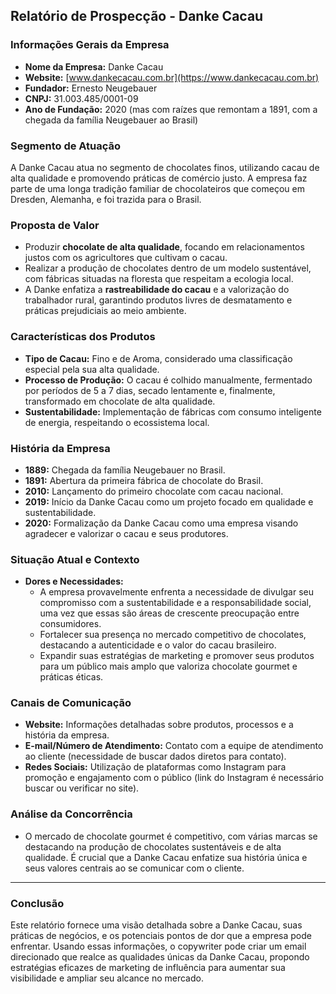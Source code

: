 ## Relatório de Prospecção - Danke Cacau

### Informações Gerais da Empresa
- **Nome da Empresa:** Danke Cacau
- **Website:** [www.dankecacau.com.br](https://www.dankecacau.com.br)
- **Fundador:** Ernesto Neugebauer
- **CNPJ:** 31.003.485/0001-09
- **Ano de Fundação:** 2020 (mas com raízes que remontam a 1891, com a chegada da família Neugebauer ao Brasil)


### Segmento de Atuação
A Danke Cacau atua no segmento de chocolates finos, utilizando cacau de alta qualidade e promovendo práticas de comércio justo. A empresa faz parte de uma longa tradição familiar de chocolateiros que começou em Dresden, Alemanha, e foi trazida para o Brasil. 

### Proposta de Valor
- Produzir **chocolate de alta qualidade**, focando em relacionamentos justos com os agricultores que cultivam o cacau.
- Realizar a produção de chocolates dentro de um modelo sustentável, com fábricas situadas na floresta que respeitam a ecologia local.
- A Danke enfatiza a **rastreabilidade do cacau** e a valorização do trabalhador rural, garantindo produtos livres de desmatamento e práticas prejudiciais ao meio ambiente.

### Características dos Produtos
- **Tipo de Cacau:** Fino e de Aroma, considerado uma classificação especial pela sua alta qualidade.
- **Processo de Produção:** O cacau é colhido manualmente, fermentado por períodos de 5 a 7 dias, secado lentamente e, finalmente, transformado em chocolate de alta qualidade.
- **Sustentabilidade:** Implementação de fábricas com consumo inteligente de energia, respeitando o ecossistema local.

### História da Empresa
- **1889:** Chegada da família Neugebauer no Brasil.
- **1891:** Abertura da primeira fábrica de chocolate do Brasil.
- **2010:** Lançamento do primeiro chocolate com cacau nacional.
- **2019:** Início da Danke Cacau como um projeto focado em qualidade e sustentabilidade.
- **2020:** Formalização da Danke Cacau como uma empresa visando agradecer e valorizar o cacau e seus produtores.

### Situação Atual e Contexto
- **Dores e Necessidades:** 
  - A empresa provavelmente enfrenta a necessidade de divulgar seu compromisso com a sustentabilidade e a responsabilidade social, uma vez que essas são áreas de crescente preocupação entre consumidores.
  - Fortalecer sua presença no mercado competitivo de chocolates, destacando a autenticidade e o valor do cacau brasileiro.
  - Expandir suas estratégias de marketing e promover seus produtos para um público mais amplo que valoriza chocolate gourmet e práticas éticas.

### Canais de Comunicação
- **Website:** Informações detalhadas sobre produtos, processos e a história da empresa.
- **E-mail/Número de Atendimento:** Contato com a equipe de atendimento ao cliente (necessidade de buscar dados diretos para contato).
- **Redes Sociais:** Utilização de plataformas como Instagram para promoção e engajamento com o público (link do Instagram é necessário buscar ou verificar no site).

### Análise da Concorrência
- O mercado de chocolate gourmet é competitivo, com várias marcas se destacando na produção de chocolates sustentáveis e de alta qualidade. É crucial que a Danke Cacau enfatize sua história única e seus valores centrais ao se comunicar com o cliente.

---

### Conclusão
Este relatório fornece uma visão detalhada sobre a Danke Cacau, suas práticas de negócios, e os potenciais pontos de dor que a empresa pode enfrentar. Usando essas informações, o copywriter pode criar um email direcionado que realce as qualidades únicas da Danke Cacau, propondo estratégias eficazes de marketing de influência para aumentar sua visibilidade e ampliar seu alcance no mercado.